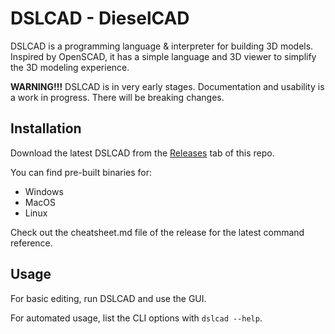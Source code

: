 # DSLCAD - DieselCAD

DSLCAD is a programming language & interpreter for building 3D models.
Inspired by OpenSCAD, it has a simple language and 3D viewer to 
simplify the 3D modeling experience. 

**WARNING!!!** DSLCAD is in very early stages. Documentation and usability is a work 
in progress. There will be breaking changes. 

## Installation

Download the latest DSLCAD from the [Releases](https://github.com/DSchroer/model-script/releases) tab of this repo. 

You can find pre-built binaries for:
- Windows
- MacOS
- Linux

Check out the cheatsheet.md file of the release for the latest command reference. 


## Usage

For basic editing, run DSLCAD and use the GUI.

For automated usage, list the CLI options with `dslcad --help`.

